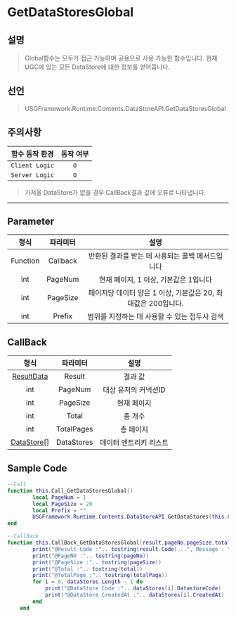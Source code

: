 # GetDataStoresGlobal

## 설명
> Global함수는 모두가 접근 가능하며 공용으로 사용 가능한 함수입니다.
> 현재 UGC에 있는 모든 DataStore에 대한 정보를 얻어옵니다.

## 선언
> USGFramework.Runtime.Contents.DataStoreAPI.GetDataStoresGlobal

## 주의사항
|    **함수 동작 환경**    | **동작 여부** |
|:------------------:|:---------:|
| ```Client Logic``` |  ```O```  |
| ```Server Logic``` |  ```O```  |
> 가져올 DataStore가 없을 경우 CallBack결과 값에 오류로 나타냅니다.
---


## Parameter
|  **형식**  |   **파라미터**   |                 **설명**                  |
|:--------:|:------------:|:---------------------------------------:|
| Function |   Callback   |       반환된 결과를 받는 데 사용되는 콜백 메서드입니다       |
|   int    |   PageNum    |         현재 페이지, 1 이상, 기본값은 1입니다         |
|   int    |   PageSize   | 페이지당 데이터 양은 1 이상, 기본값은 20, 최대값은 200입니다. |
|   int    |    Prefix    |       범위를 지정하는 데 사용할 수 있는 접두사 검색        |

## CallBack
|            **형식**            |  **파라미터**  |    **설명**    |
|:----------------------------:|:----------:|:------------:|
| [ResultData](ResultData.md)  |   Result   |     결과 값     |
|             int              |  PageNum   | 대상 유저의 커넥션ID |
|             int              |  PageSize  |    현재 페이지    |
|             int              |   Total    |     총 개수     |
|             int              | TotalPages |    총 페이지     |
| [DataStore](DataStore.md)[]	 | DataStores | 데이터 엔트리키 리스트 |


## Sample Code
```lua
--Call
function this.Call_GetDataStoresGlobal()
        local PageNum = 1
        local PageSize = 20
        local Prefix = ""
        USGFramework.Runtime.Contents.DataStoreAPI.GetDataStores(this.CallBack_GetDataStoresGlobal,PageNum,PageSize,Prefix)
end
```

```lua
--CallBack
function this.CallBack_GetDataStoresGlobal(result,pageNo,pageSize,total,totalPage,dataStores)
        print("@Result Code :".. tostring(result.Code) ..", Message : "..tostring(result.Message))
        print("@PageNO :".. tostring(pageNo))
        print("@PageSize :".. tostring(pageSize))
        print("@Total :".. tostring(total))
        print("@TotalPage :".. tostring(totalPage))
        for i = 0, dataStores.Length - 1 do
            print("@DataStore Code :".. dataStores[i].DatastoreCode)
            print("@DataStore CreatedAt :".. dataStores[i].CreatedAt)
        end 
    end
```
